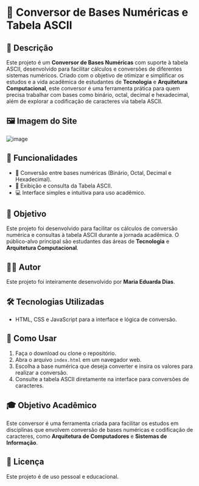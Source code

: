 # 🌟 Conversor de Bases Numéricas e Tabela ASCII

## 📝 Descrição

Este projeto é um **Conversor de Bases Numéricas** com suporte à tabela ASCII, desenvolvido para facilitar cálculos e conversões de diferentes sistemas numéricos. Criado com o objetivo de otimizar e simplificar os estudos e a vida acadêmica de estudantes de **Tecnologia** e **Arquitetura Computacional**, este conversor é uma ferramenta prática para quem precisa trabalhar com bases como binário, octal, decimal e hexadecimal, além de explorar a codificação de caracteres via tabela ASCII.
## 🖼️ Imagem do Site
![image](https://github.com/user-attachments/assets/ef3d378d-31b9-4bf2-88e3-494bef98f5bf)

## 🔧 Funcionalidades

- 🔄 Conversão entre bases numéricas (Binário, Octal, Decimal e Hexadecimal).
- 📜 Exibição e consulta da Tabela ASCII.
- 💻 Interface simples e intuitiva para uso acadêmico.
  
## 🎯 Objetivo

Este projeto foi desenvolvido para facilitar os cálculos de conversão numérica e consultas à tabela ASCII durante a jornada acadêmica. O público-alvo principal são estudantes das áreas de **Tecnologia** e **Arquitetura Computacional**.

## 👩‍💻 Autor

Este projeto foi inteiramente desenvolvido por **Maria Eduarda Dias**.

## 🛠️ Tecnologias Utilizadas

- HTML, CSS e JavaScript para a interface e lógica de conversão.
  
## 🚀 Como Usar

1. Faça o download ou clone o repositório.
2. Abra o arquivo `index.html` em um navegador web.
3. Escolha a base numérica que deseja converter e insira os valores para realizar a conversão.
4. Consulte a tabela ASCII diretamente na interface para conversões de caracteres.

## 🎓 Objetivo Acadêmico

Este conversor é uma ferramenta criada para facilitar os estudos em disciplinas que envolvem conversão de bases numéricas e codificação de caracteres, como **Arquitetura de Computadores** e **Sistemas de Informação**.

## 📄 Licença

Este projeto é de uso pessoal e educacional. 
